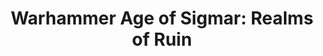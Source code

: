 ---
layout: shipped-title
title: "Warhammer Age of Sigmar: Realms of Ruin"
role: Animation Programmer 
release-date: "2023 (TBC)"
studio: Frontier Developments plc
platforms: PS5, Windows, Xbox Series S|X
publisher: Frontier Developments plc
engine: Cobra
website: https://www.aosrealmsofruin.com/
trailer: https://www.youtube.com/embed/LFs5h-sgpFM
excerpt: "Real time strategy in the Warhammer: Age of Sigmar Universe"
copyright: 
---